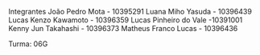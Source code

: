 Integrantes
João Pedro Mota - 10395291
Luana Miho Yasuda - 10396439
Lucas Kenzo Kawamoto - 10396359
Lucas Pinheiro do Vale -10391001
Kenny Jun Takahashi - 10396373
Matheus Franco Lucas - 10396436

Turma: 06G
